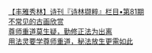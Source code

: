   
[【丰雅秀林】诗刊『诗林撷粹』栏目•第81期](http://www.dianyue.me/archives/751/lb2s24x5jwlxv6ga/)  
[不常见的古画欣赏](http://www.dianyue.me/archives/128/lukpocqmm1x3fon2/)  
[尊师重道莫生疑，勤修正法为出离](http://www.dianyue.me/archives/811/ow0gtoxpdtcp7vcx/)  
[用法灵要学尊师重道，秘法放生更需如此](http://www.dianyue.me/archives/124/zzvejgk1zxfj6cjc/)